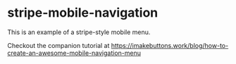 # stripe-mobile-navigation

This is an example of a stripe-style mobile menu.

Checkout the companion tutorial at https://imakebuttons.work/blog/how-to-create-an-awesome-mobile-navigation-menu
